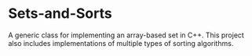 # Sets-and-Sorts
A generic class for implementing an array-based set in C++. This project also includes implementations of multiple types of sorting algorithms.
